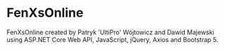 # FenXsOnline
FenXsOnline created by Patryk 'UltiPro' Wójtowicz and Dawid Majewski using ASP.NET Core Web API, JavaScript, jQuery, Axios and Bootstrap 5.

